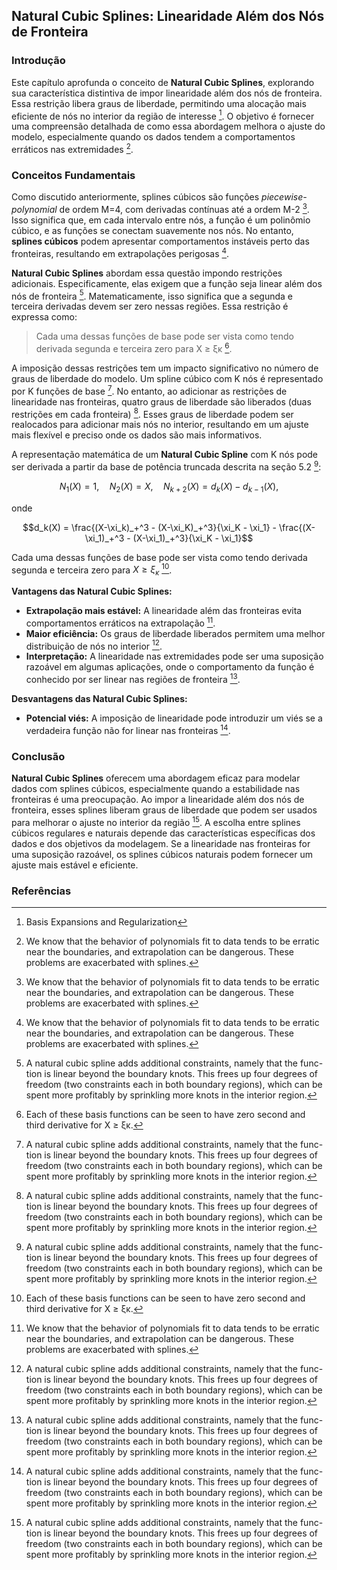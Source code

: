 ## Natural Cubic Splines: Linearidade Além dos Nós de Fronteira

### Introdução
Este capítulo aprofunda o conceito de **Natural Cubic Splines**, explorando sua característica distintiva de impor linearidade além dos nós de fronteira. Essa restrição libera graus de liberdade, permitindo uma alocação mais eficiente de nós no interior da região de interesse [^1]. O objetivo é fornecer uma compreensão detalhada de como essa abordagem melhora o ajuste do modelo, especialmente quando os dados tendem a comportamentos erráticos nas extremidades [^6].

### Conceitos Fundamentais

Como discutido anteriormente, splines cúbicos são funções *piecewise-polynomial* de ordem M=4, com derivadas contínuas até a ordem M-2 [^6]. Isso significa que, em cada intervalo entre nós, a função é um polinômio cúbico, e as funções se conectam suavemente nos nós. No entanto, **splines cúbicos** podem apresentar comportamentos instáveis perto das fronteiras, resultando em extrapolações perigosas [^6].

**Natural Cubic Splines** abordam essa questão impondo restrições adicionais. Especificamente, elas exigem que a função seja linear além dos nós de fronteira [^7]. Matematicamente, isso significa que a segunda e terceira derivadas devem ser zero nessas regiões. Essa restrição é expressa como:

> Cada uma dessas funções de base pode ser vista como tendo derivada segunda e terceira zero para X ≥ ξκ [^8].

A imposição dessas restrições tem um impacto significativo no número de graus de liberdade do modelo. Um spline cúbico com K nós é representado por K funções de base [^7]. No entanto, ao adicionar as restrições de linearidade nas fronteiras, quatro graus de liberdade são liberados (duas restrições em cada fronteira) [^7]. Esses graus de liberdade podem ser realocados para adicionar mais nós no interior, resultando em um ajuste mais flexível e preciso onde os dados são mais informativos.

A representação matemática de um **Natural Cubic Spline** com K nós pode ser derivada a partir da base de potência truncada descrita na seção 5.2 [^7]:

$$N_1(X) = 1, \quad N_2(X) = X, \quad N_{k+2}(X) = d_k(X) - d_{k-1}(X),$$

onde

$$d_k(X) = \frac{(X-\xi_k)_+^3 - (X-\xi_K)_+^3}{\xi_K - \xi_1} - \frac{(X-\xi_1)_+^3 - (X-\xi_1)_+^3}{\xi_K - \xi_1}$$

Cada uma dessas funções de base pode ser vista como tendo derivada segunda e terceira zero para $X \ge \xi_\kappa$ [^8].

**Vantagens das Natural Cubic Splines:**

*   **Extrapolação mais estável:** A linearidade além das fronteiras evita comportamentos erráticos na extrapolação [^6].
*   **Maior eficiência:** Os graus de liberdade liberados permitem uma melhor distribuição de nós no interior [^7].
*   **Interpretação:** A linearidade nas extremidades pode ser uma suposição razoável em algumas aplicações, onde o comportamento da função é conhecido por ser linear nas regiões de fronteira [^7].

**Desvantagens das Natural Cubic Splines:**

*   **Potencial viés:** A imposição de linearidade pode introduzir um viés se a verdadeira função não for linear nas fronteiras [^7].

### Conclusão

**Natural Cubic Splines** oferecem uma abordagem eficaz para modelar dados com splines cúbicos, especialmente quando a estabilidade nas fronteiras é uma preocupação. Ao impor a linearidade além dos nós de fronteira, esses splines liberam graus de liberdade que podem ser usados para melhorar o ajuste no interior da região [^7]. A escolha entre splines cúbicos regulares e naturais depende das características específicas dos dados e dos objetivos da modelagem. Se a linearidade nas fronteiras for uma suposição razoável, os splines cúbicos naturais podem fornecer um ajuste mais estável e eficiente.

### Referências
[^1]: Basis Expansions and Regularization
[^6]: We know that the behavior of polynomials fit to data tends to be erratic near the boundaries, and extrapolation can be dangerous. These problems are exacerbated with splines.
[^7]: A natural cubic spline adds additional constraints, namely that the func- tion is linear beyond the boundary knots. This frees up four degrees of freedom (two constraints each in both boundary regions), which can be spent more profitably by sprinkling more knots in the interior region.
[^8]: Each of these basis functions can be seen to have zero second and third derivative for X ≥ ξκ.

<!-- END -->